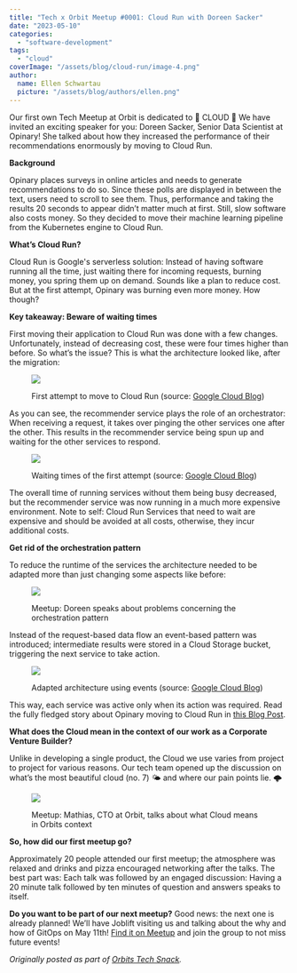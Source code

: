 ```yaml
---
title: "Tech x Orbit Meetup #0001: Cloud Run with Doreen Sacker"
date: "2023-05-10"
categories: 
  - "software-development"
tags: 
  - "cloud"
coverImage: "/assets/blog/cloud-run/image-4.png"
author:
  name: Ellen Schwartau
  picture: "/assets/blog/authors/ellen.png"
---
```


Our first own Tech Meetup at Orbit is dedicated to 🥁 CLOUD 🥁 We have invited an exciting speaker for you: Doreen Sacker, Senior Data Scientist at Opinary! She talked about how they increased the performance of their recommendations enormously by moving to Cloud Run.

**Background**

Opinary places surveys in online articles and needs to generate recommendations to do so. Since these polls are displayed in between the text, users need to scroll to see them. Thus, performance and taking the results 20 seconds to appear didn’t matter much at first. Still, slow software also costs money. So they decided to move their machine learning pipeline from the Kubernetes engine to Cloud Run.

**What’s Cloud Run?**

Cloud Run is Google's serverless solution: Instead of having software running all the time, just waiting there for incoming requests, burning money, you spring them up on demand. Sounds like a plan to reduce cost. But at the first attempt, Opinary was burning even more money. How though? 

**Key takeaway: Beware of waiting times**

First moving their application to Cloud Run was done with a few changes. Unfortunately, instead of decreasing cost, these were four times higher than before. So what’s the issue? This is what the architecture looked like, after the migration:

<figure>

![](https://ellenschwartau.files.wordpress.com/2023/05/image-2.png?w=1024)

<figcaption>

First attempt to move to Cloud Run (source: [Google Cloud Blog](https://cloud.google.com/blog/topics/developers-practitioners/opinary-generates-recommendations-faster-cloud-run?hl=en))

</figcaption>

</figure>

As you can see, the recommender service plays the role of an orchestrator: When receiving a request, it takes over pinging the other services one after the other. This results in the recommender service being spun up and waiting for the other services to respond.

<figure>

![](https://ellenschwartau.files.wordpress.com/2023/05/image.png?w=1024)

<figcaption>

Waiting times of the first attempt (source: [Google Cloud Blog](https://cloud.google.com/blog/topics/developers-practitioners/opinary-generates-recommendations-faster-cloud-run?hl=en))

</figcaption>

</figure>

The overall time of running services without them being busy decreased, but the recommender service was now running in a much more expensive environment. Note to self: Cloud Run Services that need to wait are expensive and should be avoided at all costs, otherwise, they incur additional costs.

**Get rid of the orchestration pattern**

To reduce the runtime of the services the architecture needed to be adapted more than just changing some aspects like before:

<figure>

![](https://ellenschwartau.files.wordpress.com/2023/05/image-1.png?w=964)

<figcaption>

Meetup: Doreen speaks about problems concerning the orchestration pattern

</figcaption>

</figure>

Instead of the request-based data flow an event-based pattern was introduced; intermediate results were stored in a Cloud Storage bucket, triggering the next service to take action.

<figure>

![](https://ellenschwartau.files.wordpress.com/2023/05/image-3.png?w=1024)

<figcaption>

Adapted architecture using events (source: [Google Cloud Blog](https://cloud.google.com/blog/topics/developers-practitioners/opinary-generates-recommendations-faster-cloud-run?hl=en))

</figcaption>

</figure>

This way, each service was active only when its action was required. Read the fully fledged story about Opinary moving to Cloud Run in [this Blog Post](https://cloud.google.com/blog/topics/developers-practitioners/opinary-generates-recommendations-faster-cloud-run?hl=en).

**What does the Cloud mean in the context of our work as a Corporate Venture Builder?**

Unlike in developing a single product, the Cloud we use varies from project to project for various reasons. Our tech team opened up the discussion on what’s the most beautiful cloud (no. 7) 🌤️ and where our pain points lie. 🌩️

<figure>

![](https://ellenschwartau.files.wordpress.com/2023/05/image-5.png?w=885)

<figcaption>

Meetup: Mathias, CTO at Orbit, talks about what Cloud means in Orbits context

</figcaption>

</figure>

**So, how did our first meetup go?**

Approximately 20 people attended our first meetup; the atmosphere was relaxed and drinks and pizza encouraged networking after the talks. The best part was: Each talk was followed by an engaged discussion: Having a 20 minute talk followed by ten minutes of question and answers speaks to itself.

**Do you want to be part of our next meetup?** Good news: the next one is already planned! We’ll have Joblift visiting us and talking about the why and how of GitOps on May 11th! [Find it on Meetup](https://www.meetup.com/de-DE/tech-x-orbit/events/291436063/) and join the group to not miss future events!

_Originally posted as part of [Orbits Tech Snack](https://techsnack.orbitdigital.de/posts/orbit-meetup-cloud-run)._
